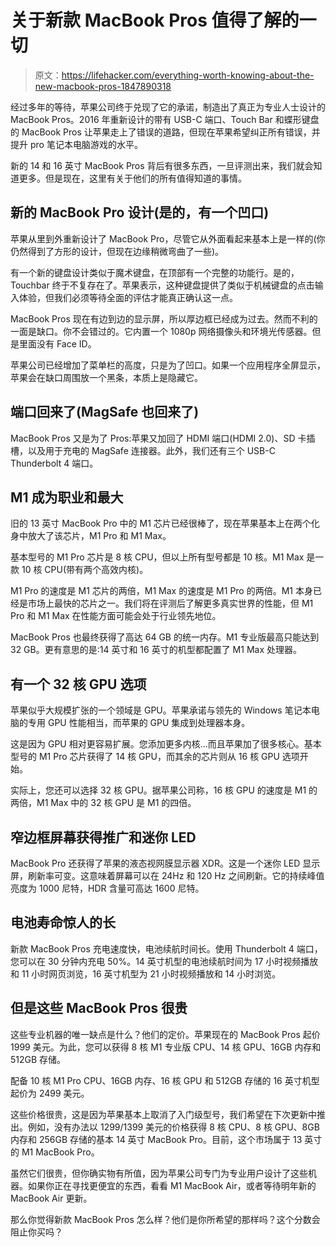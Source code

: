 # 关于新款 MacBook Pros 值得了解的一切

> 原文：<https://lifehacker.com/everything-worth-knowing-about-the-new-macbook-pros-1847890318>

经过多年的等待，苹果公司终于兑现了它的承诺，制造出了真正为专业人士设计的 MacBook Pros。2016 年重新设计的带有 USB-C 端口、Touch Bar 和蝶形键盘的 MacBook Pros 让苹果走上了错误的道路，但现在苹果希望纠正所有错误，并提升 pro 笔记本电脑游戏的水平。



新的 14 和 16 英寸 MacBook Pros 背后有很多东西，一旦评测出来，我们就会知道更多。但是现在，这里有关于他们的所有值得知道的事情。

## 新的 MacBook Pro 设计(是的，有一个凹口)

苹果从里到外重新设计了 MacBook Pro，尽管它从外面看起来基本上是一样的(你仍然得到了方形的设计，但现在边缘稍微弯曲了一些)。

有一个新的键盘设计类似于魔术键盘，在顶部有一个完整的功能行。是的，Touchbar 终于不复存在了。苹果表示，这种键盘提供了类似于机械键盘的点击输入体验，但我们必须等待全面的评估才能真正确认这一点。

MacBook Pros 现在有边到边的显示屏，所以厚边框已经成为过去。然而不利的一面是缺口。你不会错过的。它内置一个 1080p 网络摄像头和环境光传感器。但是里面没有 Face ID。

苹果公司已经增加了菜单栏的高度，只是为了凹口。如果一个应用程序全屏显示，苹果会在缺口周围放一个黑条，本质上是隐藏它。

## 端口回来了(MagSafe 也回来了)

MacBook Pros 又是为了 Pros:苹果又加回了 HDMI 端口(HDMI 2.0)、SD 卡插槽，以及用于充电的 MagSafe 连接器。此外，我们还有三个 USB-C Thunderbolt 4 端口。

## M1 成为职业和最大

旧的 13 英寸 MacBook Pro 中的 M1 芯片已经很棒了，现在苹果基本上在两个化身中放大了该芯片，M1 Pro 和 M1 Max。

基本型号的 M1 Pro 芯片是 8 核 CPU，但以上所有型号都是 10 核。M1 Max 是一款 10 核 CPU(带有两个高效内核)。

M1 Pro 的速度是 M1 芯片的两倍，M1 Max 的速度是 M1 Pro 的两倍。M1 本身已经是市场上最快的芯片之一。我们将在评测后了解更多真实世界的性能，但 M1 Pro 和 M1 Max 在性能方面可能会处于行业领先地位。

MacBook Pros 也最终获得了高达 64 GB 的统一内存。M1 专业版最高只能达到 32 GB。更有意思的是:14 英寸和 16 英寸的机型都配置了 M1 Max 处理器。

## 有一个 32 核 GPU 选项

苹果似乎大规模扩张的一个领域是 GPU。苹果承诺与领先的 Windows 笔记本电脑的专用 GPU 性能相当，而苹果的 GPU 集成到处理器本身。

这是因为 GPU 相对更容易扩展。您添加更多内核...而且苹果加了很多核心。基本型号的 M1 Pro 芯片获得了 14 核 GPU，而其余的芯片则从 16 核 GPU 选项开始。

实际上，您还可以选择 32 核 GPU。据苹果公司称，16 核 GPU 的速度是 M1 的两倍，M1 Max 中的 32 核 GPU 是 M1 的四倍。

## 窄边框屏幕获得推广和迷你 LED

MacBook Pro 还获得了苹果的液态视网膜显示器 XDR。这是一个迷你 LED 显示屏，刷新率可变。这意味着屏幕可以在 24Hz 和 120 Hz 之间刷新。它的持续峰值亮度为 1000 尼特，HDR 含量可高达 1600 尼特。

## 电池寿命惊人的长

新款 MacBook Pros 充电速度快，电池续航时间长。使用 Thunderbolt 4 端口，您可以在 30 分钟内充电 50%。14 英寸机型的电池续航时间为 17 小时视频播放和 11 小时网页浏览，16 英寸机型为 21 小时视频播放和 14 小时浏览。

## 但是这些 MacBook Pros 很贵

这些专业机器的唯一缺点是什么？他们的定价。苹果现在的 MacBook Pros 起价 1999 美元。为此，您可以获得 8 核 M1 专业版 CPU、14 核 GPU、16GB 内存和 512GB 存储。

配备 10 核 M1 Pro CPU、16GB 内存、16 核 GPU 和 512GB 存储的 16 英寸机型起价为 2499 美元。

这些价格很贵，这是因为苹果基本上取消了入门级型号，我们希望在下次更新中推出。例如，没有办法以 1299/1399 美元的价格获得 8 核 CPU、8 核 GPU、8GB 内存和 256GB 存储的基本 14 英寸 MacBook Pro。目前，这个市场属于 13 英寸的 M1 MacBook Pro。

虽然它们很贵，但你确实物有所值，因为苹果公司专门为专业用户设计了这些机器。如果你正在寻找更便宜的东西，看看 M1 MacBook Air，或者等待明年新的 MacBook Air 更新。

那么你觉得新款 MacBook Pros 怎么样？他们是你所希望的那样吗？这个分数会阻止你买吗？